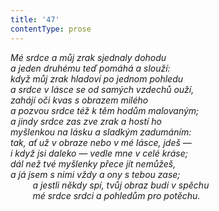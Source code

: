 ```yaml
---
title: '47'
contentType: prose
---
```


<section>

_Mé srdce a můj zrak sjednaly dohodu  
a jeden druhému teď pomáhá a slouží:  
když můj zrak hladoví po jednom pohledu  
a srdce v lásce se od samých vzdechů ouží,  
zahájí oči kvas s obrazem milého  
a pozvou srdce též k těm hodům malovaným;  
a jindy srdce zas zve zrak a hostí ho  
myšlenkou na lásku a sladkým zadumáním:  
tak, ať už v obraze nebo v mé lásce, jdeš —  
i když jsi daleko — vedle mne v celé kráse;  
dál než tvé myšlenky přece jít nemůžeš,  
a já jsem s nimi vždy a ony s tebou zase;  
         a jestli někdy spí, tvůj obraz budí v spěchu  
         mé srdce srdci a pohledům pro potěchu._

</section>

